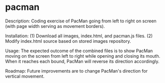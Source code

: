 # pacman

Description: Coding exercise of PacMan going from left to right on screen (with page width serving as movement borders).

Installation: (1) Download all images, index.html, and pacman.js files. (2) Modify index.html source based on stored images repository.

Usage: The expected outcome of the combined files is to show PacMan moving on the screen from left to right while opening and closing its mouth. When it reaches each bound, PacMan will reverse its direction accordingly.

Roadmap: Future improvements are to change PacMan's direction for vertical movement.
